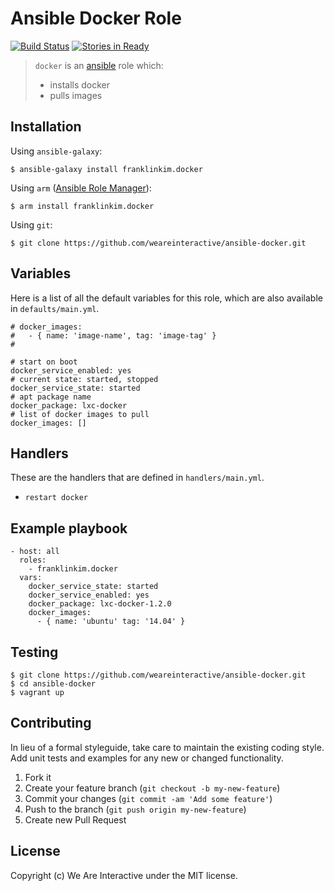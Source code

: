 # Ansible Docker Role

[![Build Status](https://travis-ci.org/weareinteractive/ansible-docker.png?branch=master)](https://travis-ci.org/weareinteractive/ansible-docker)
[![Stories in Ready](https://badge.waffle.io/weareinteractive/ansible-docker.svg?label=ready&title=Ready)](http://waffle.io/weareinteractive/ansible-docker)

> `docker` is an [ansible](http://www.ansible.com) role which: 
> 
> * installs docker
> * pulls images

## Installation

Using `ansible-galaxy`:

```
$ ansible-galaxy install franklinkim.docker
```

Using `arm` ([Ansible Role Manager](https://github.com/mirskytech/ansible-role-manager/)):

```
$ arm install franklinkim.docker
```

Using `git`:

```
$ git clone https://github.com/weareinteractive/ansible-docker.git
```

## Variables

Here is a list of all the default variables for this role, which are also available in `defaults/main.yml`.

```
# docker_images:
#   - { name: 'image-name', tag: 'image-tag' }
#

# start on boot
docker_service_enabled: yes
# current state: started, stopped
docker_service_state: started
# apt package name
docker_package: lxc-docker
# list of docker images to pull
docker_images: []
```

## Handlers

These are the handlers that are defined in `handlers/main.yml`.

* `restart docker` 

## Example playbook

```
- host: all
  roles: 
    - franklinkim.docker
  vars:
    docker_service_state: started
    docker_service_enabled: yes
    docker_package: lxc-docker-1.2.0
    docker_images: 
      - { name: 'ubuntu' tag: '14.04' }
```

## Testing

```
$ git clone https://github.com/weareinteractive/ansible-docker.git
$ cd ansible-docker
$ vagrant up
```

## Contributing

In lieu of a formal styleguide, take care to maintain the existing coding style. Add unit tests and examples for any new or changed functionality.

1. Fork it
2. Create your feature branch (`git checkout -b my-new-feature`)
3. Commit your changes (`git commit -am 'Add some feature'`)
4. Push to the branch (`git push origin my-new-feature`)
5. Create new Pull Request

## License
Copyright (c) We Are Interactive under the MIT license.
